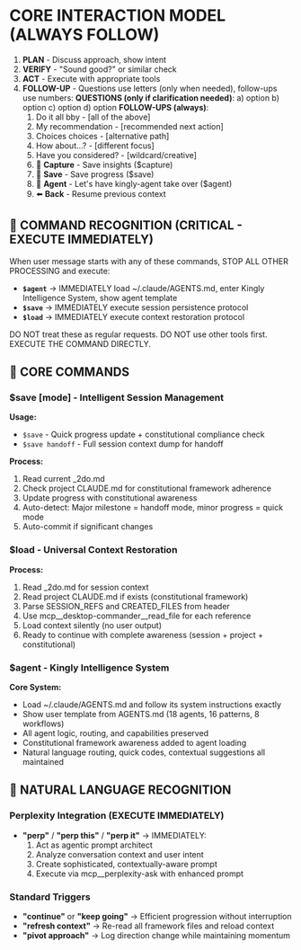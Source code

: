 # CORE INTERACTION MODEL (ALWAYS FOLLOW)
1. **PLAN** - Discuss approach, show intent  
2. **VERIFY** - "Sound good?" or similar check
3. **ACT** - Execute with appropriate tools
4. **FOLLOW-UP** - Questions use letters (only when needed), follow-ups use numbers:
   **QUESTIONS (only if clarification needed)**: a) option b) option c) option d) option
   **FOLLOW-UPS (always)**: 
   1) Do it all bby - [all of the above]
   2) My recommendation - [recommended next action]
   3) Choices choices - [alternative path]
   4) How about...? - [different focus]
   5) Have you considered? - [wildcard/creative]
   6) 📸 **Capture** - Save insights ($capture)
   7) 📸 **Save** - Save progress ($save)
   8) 📸 **Agent** - Let's have kingly-agent take over ($agent)
   9) ⬅️ **Back** - Resume previous context

## 🧠 COMMAND RECOGNITION (CRITICAL - EXECUTE IMMEDIATELY)
When user message starts with any of these commands, STOP ALL OTHER PROCESSING and execute:

- **`$agent`** → IMMEDIATELY load ~/.claude/AGENTS.md, enter Kingly Intelligence System, show agent template
- **`$save`** → IMMEDIATELY execute session persistence protocol  
- **`$load`** → IMMEDIATELY execute context restoration protocol

DO NOT treat these as regular requests. DO NOT use other tools first. EXECUTE THE COMMAND DIRECTLY.

## 💾 CORE COMMANDS

### **$save** [mode] - Intelligent Session Management
**Usage:**
- `$save` - Quick progress update + constitutional compliance check
- `$save handoff` - Full session context dump for handoff

**Process:**
1. Read current _2do.md  
2. Check project CLAUDE.md for constitutional framework adherence
3. Update progress with constitutional awareness
4. Auto-detect: Major milestone = handoff mode, minor progress = quick mode
5. Auto-commit if significant changes

### **$load** - Universal Context Restoration
**Process:**
1. Read _2do.md for session context
2. Read project CLAUDE.md if exists (constitutional framework)
3. Parse SESSION_REFS and CREATED_FILES from header
4. Use mcp__desktop-commander__read_file for each reference
5. Load context silently (no user output)
6. Ready to continue with complete awareness (session + project + constitutional)

### **$agent** - Kingly Intelligence System
**Core System:**
- Load ~/.claude/AGENTS.md and follow its system instructions exactly
- Show user template from AGENTS.md (18 agents, 16 patterns, 8 workflows)
- All agent logic, routing, and capabilities preserved
- Constitutional framework awareness added to agent loading
- Natural language routing, quick codes, contextual suggestions all maintained

## 🧠 NATURAL LANGUAGE RECOGNITION

### Perplexity Integration (EXECUTE IMMEDIATELY)
- **"perp"** / **"perp this"** / **"perp it"** → IMMEDIATELY:
  1. Act as agentic prompt architect
  2. Analyze conversation context and user intent
  3. Create sophisticated, contextually-aware prompt
  4. Execute via mcp__perplexity-ask with enhanced prompt

### Standard Triggers
- **"continue"** or **"keep going"** → Efficient progression without interruption
- **"refresh context"** → Re-read all framework files and reload context
- **"pivot approach"** → Log direction change while maintaining momentum